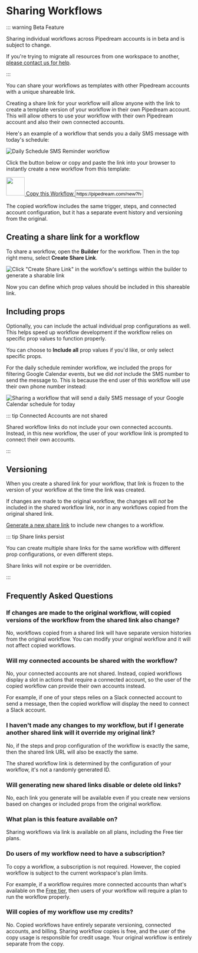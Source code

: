 # Sharing Workflows

::: warning Beta Feature

Sharing individual workflows across Pipedream accounts is in beta and is subject to change.

If you're trying to migrate all resources from one workspace to another, [please contact us for help](mailto:support@pipedream.com).

:::

You can share your workflows as templates with other Pipedream accounts with a unique shareable link.

Creating a share link for your workflow will allow anyone with the link to create a template version of your workflow in their own Pipedream account. This will allow others to use your workflow with their own Pipedream account and also their own connected accounts.

Here's an example of a workflow that sends you a daily SMS message with today's schedule:

<div class="flex justify-center">
<img alt="Daily Schedule SMS Reminder workflow" src="https://res.cloudinary.com/pipedreamin/image/upload/v1685116771/docs/docs/share%20workflows/New_Project_6_n63kju.png" />
</div>

Click the button below or copy and paste the link into your browser to instantly create a new workflow from this template:

<div class="flex justify-between my-3">
  <a href="https://pipedream.com/new?h=tch_ORVf88" class="cursor-pointer pd-copy-workflow shadow-md">
    <img width="50" src="https://res.cloudinary.com/pipedreamin/image/upload/v1668570410/pipedream-brand-assets/pipedream-icon-96_dgspgo.png" />
      Copy this Workflow
  </a>

  <input type="text" class="font-semibold text-center w-3/5 border-2 focus:border-emerald-600  rounded-sm py-2 underline" value="https://pipedream.com/new?h=tch_ORVf88" />
</div>


The copied workflow includes the same trigger, steps, and connected account configuration, but it has a separate event history and versioning from the original.

## Creating a share link for a workflow

To share a workflow, open the **Builder** for the workflow. Then in the top right menu, select **Create Share Link**.

![Click "Create Share Link" in the workflow's settings within the builder to generate a sharable link](https://res.cloudinary.com/pipedreamin/image/upload/v1685119418/docs/docs/share%20workflows/CleanShot_2023-05-26_at_12.42.22_p4q3dr.png)

Now you can define which prop values should be included in this shareable link.

## Including props

Optionally, you can include the actual individual prop configurations as well. This helps speed up workflow development if the workflow relies on specific prop values to function properly.

You can choose to **Include all** prop values if you'd like, or only select specific props.

For the daily schedule reminder workflow, we included the props for filtering Google Calendar events, but we did _not_ include the SMS number to send the message to. This is because the end user of this workflow will use their own phone number instead:

![Sharing a workflow that will send a daily SMS message of your Google Calendar schedule for today](https://res.cloudinary.com/pipedreamin/image/upload/v1685113542/docs/docs/share%20workflows/CleanShot_2023-05-26_at_11.05.16_hebqpl.png)

::: tip Connected Accounts are not shared

Shared workflow links do not include your own connected accounts. Instead, in this new workflow, the user of your workflow link is prompted to connect their own accounts.

:::

## Versioning

When you create a shared link for your workflow, that link is frozen to the version of your workflow at the time the link was created.

If changes are made to the original workflow, the changes will _not_ be included in the shared workflow link, nor in any workflows copied from the original shared link.

[Generate a new share link](#creating-a-share-link-for-a-workflow) to include new changes to a workflow.

::: tip Share links persist

You can create multiple share links for the same workflow with different prop configurations, or even different steps.

Share links will not expire or be overridden.

:::

## Frequently Asked Questions

### If changes are made to the original workflow, will copied versions of the workflow from the shared link also change?

No, workflows copied from a shared link will have separate version histories from the original workflow. You can modify your original workflow and it will not affect copied workflows.

### Will my connected accounts be shared with the workflow?

No, your connected accounts are not shared. Instead, copied workflows display a slot in actions that require a connected account, so the user of the copied workflow can provide their own accounts instead.

For example, if one of your steps relies on a Slack connected account to send a message, then the copied workflow will display the need to connect a Slack account.

### I haven't made any changes to my workflow, but if I generate another shared link will it override my original link?

No, if the steps and prop configuration of the workflow is exactly the same, then the shared link URL will also be exactly the same.

The shared workflow link is determined by the configuration of your workflow, it's not a randomly generated ID.

### Will generating new shared links disable or delete old links?

No, each link you generate will be available even if you create new versions based on changes or included props from the original workflow.

### What plan is this feature available on?

Sharing workflows via link is available on all plans, including the Free tier plans.

### Do users of my workflow need to have a subscription?

To copy a workflow, a subscription is not required. However, the copied workflow is subject to the current workspace's plan limits.

For example, if a workflow requires more connected accounts than what's available on the [Free tier](/pricing/#free-tier), then users of your workflow will require a plan to run the workflow properly.

### Will copies of my workflow use my credits?

No. Copied workflows have entirely separate versioning, connected accounts, and billing. Sharing workflow copies is free, and the user of the copy usage is responsible for credit usage. Your original workflow is entirely separate from the copy.
